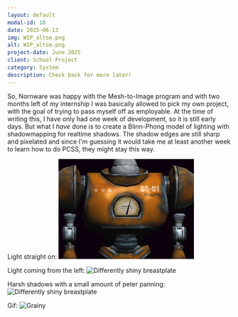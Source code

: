 ```yaml
---
layout: default
modal-id: 10
date: 2025-06-13
img: WIP_altsm.png
alt: WIP_altsm.png
project-date: June 2025
client: School Project
category: System
description: Check back for more later!
---
```

So, Nornware was happy with the Mesh-to-Image program and with two months left of my internship I was basically allowed to pick my own project, with the goal of trying to pass myself off as employable. At the time of writing this, I have only had one week of development, so it is still early days. But what I *have* done is to create a Blinn-Phong model of lighting with shadowmapping for realtime shadows. The shadow edges are still sharp and pixelated and since I'm guessing it would take me at least another week to learn how to do PCSS, they might stay this way.

Light straight on:
![Shiny breastplate](img/portfolio/WIP/WIP_light1.png "Is that a light on your chest or are you just happy to see me?")

Light coming from the left:
![Differently shiny breastplate](img/portfolio/WIP/WIP_light2 "It'll never get a tan in this light.")

Harsh shadows with a small amount of peter panning:
![Differently shiny breastplate](img/portfolio/WIP/WIP_shadow "Fear of the pixelated dark.")

Gif:
![Grainy](img/portfolio/WIP/WIP_light.gif "Looks like the lamp is malfunctioning again.")